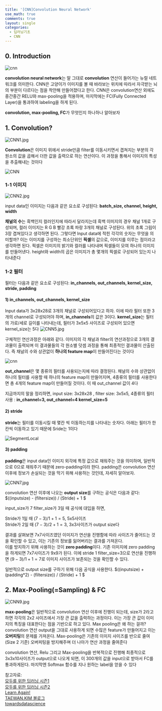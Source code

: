 ```yaml
--- 
title: '[CNN]Convolution Neural Network'
use_math: true
comments: true
layout: single
categories:
  - 딥러닝기초
  - CNN
---
```


## 0. Introduction
![cnn](http://whdbfla6.github.io/assets/images/cnn8.png)

**convolution neural network**는 말 그대로 **convolution** 연산이 들어가는 뉴럴 네트워크를 의미한다. CNN은 고양이가 이미지를 볼 때 바라보는 위치에 따라서 자극받는 뇌의 부분이 다르다는 점을 착안해 만들어졌다고 한다. CNN은 convolution연산 외에도 중간중간 RELU와 max-pooling을 적용하며, 마지막에는 FC(Fully Connected Layer)을 통과하여 labeling을 하게 된다.

**convolution, max-pooling, FC**가 무엇인지 하나하나 알아보자



## 1. Convolution? 


![CNN1.jpg](http://whdbfla6.github.io/assets/images/cnn1.JPG)


**Convolution**은 이미지 위에서 stride만큼 filter를 이동시키면서 겹쳐지는 부분의 각 원소의 값을 곱해서 더한 값을 출력으로 하는 연산이다. 이 과정을 통해서 이미지의 특성을 추출해내는 것이다


![CNN](http://whdbfla6.github.io/assets/images/gif1.gif)


### 1-1 이미지
![CNN2.jpg](http://whdbfla6.github.io/assets/images/cnn2.JPG)

input data인 이미지는 다음과 같은 요소로 구성된다:  **batch_size, channel, height, width**

**채널의 수**는 흑백인지 컬러인지에 따라서 달라지는데 흑백 이미지의 경우 채널 1개로 구성되며, 컬러 이미지는 R G B 빨강 초록 파랑 3개의 채널로 구성된다. 위의 초록 그림이 3장 겹쳐있다고 생각하면 된다. 그렇다면 Input data에 적힌 각각의 숫자는 무엇을 의미할까? 이는 이미지를 구성하는 최소단위인 **픽셀**의 값으로, 이미지를 이루는 점이라고 생각하면 된다. 픽셀은 이미지의 밝기와 컬러를 나타내며 픽셀들이 모여 하나의 이미지를 만들어낸다. height와 width의 곱은 이미지가 총 몇개의 픽셀로 구성되어 있는지 나타내준다

### 1-2 필터

필터는 다음과 같은 요소로 구성된다: **in_channels, out_channels, kernel_size, stride, padding**

#### 1) in_channels, out_channels, kernel_size

Input data가 3x28x28로 3개의 채널로 구성되어있다고 하자. 이에 따라 필터 또한 3개의 channel로 구성되어야 하며, **in_channels**의 값은 3이다. **kernel_size**는 필터의 가로/세로 길이를 나타내는데, 필터가 3x5x5 사이즈로 구성되어 있으면 kernel_size는 5다
![CNN5.jpg](http://whdbfla6.github.io/assets/images/cnn5.JPG)

구체적인 연산과정은 아래와 같다. 이미지의 각 채널과 filter의 연산과정으로 3개의 결과물이 출력되며 이 결과물들의 각 원소별 덧셈 과정을 통해 최종적인 결과물이 산출된다. 즉 채널의 수와 상관없이 **하나의 feature map**이 만들어진다는 것이다

![cnn](https://taewanmerepo.github.io/2018/01/cnn/conv2.jpg)

**out_channel**은 몇 종류의 필터를 사용되는지에 따라 결정된다. 채널의 수와 상관없이 하나의 필터를 사용할 때 하나의 feature map이 만들어지며, 4종류의 필터를 사용한다면 총 4개의 feature map이 만들어질 것이다. 이 때 out_channel 값이 4다


지금까지의 말을 정리하면, input size: 3x28x28 , filter size: 3x5x5, 4종류의 필터 사용 : **in_channel=3, out_channel=4 kernel_size=5**

#### 2) stride

**stride**는 필터를 이동시킬 때 몇칸 씩 이동하는지를 나타내는 숫자다. 아래는 필터가 한칸씩 이동하고 있기 때문에 Sride는 1이다

![SegmentLocal](http://whdbfla6.github.io/assets/images/gif1.gif)

#### 3) padding

**padding**은 input data인 이미지 외각에 특정 값으로 채워주는 것을 의미하며, 일반적으로 0으로 채워주기 때문에 zero-padding이라 한다. padding은 convolution 연산 이후에 정보가 손실되는 것을 막기 위해 사용하는 것인데, 자세히 알아보자.

![CNN7.jpg](http://whdbfla6.github.io/assets/images/cnn7.JPG)


convolution 연산 이후에 나오는 **output size**를 구하는 공식은 다음과 같다: $((inputsize) - (filtersize))  /  (Stride) + 1 $

input_size가 7 filter_size가 3일 때 공식에 대입을 하면,

Stride가 1일 때 $(7 - 3)  /  1 +1 = 5$,  5x5사이즈<br/>Stride가 2일 때 $(7 - 3)  /  2 +1 = 3$,  3x3사이즈가 output size다

결과를 살펴보면 7x7사이즈였던 이미지가 연산을 진행함에 따라 사이즈가 줄어드는 것을 확인할 수 있고, 이는 기존의 정보를 잃어버리는 결과를 가져온다.<br/>이를 방지하기 위해 사용하는 것이 **zero padding**이다. 기존 이미지에 zero padding을 하게되면 7x7사이즈가 9x9가 된다. 이에 stride 1 filter_size=3으로 연산을 진행하면 $(9 - 3)  /  1 +1 = 7$로 이미지 사이즈가 보존되는 것을 확인할 수 있다. 

일반적으로 output size를 구하기 위해 다음 공식을 사용한다. $((inputsize) + (padding*2) - (filtersize))  /  (Stride) + 1 $


## 2. Max-Pooling(=Sampling) & FC

![CNN9.jpg](http://whdbfla6.github.io/assets/images/cnn9.JPG)

**max-pooling**은 일반적으로 convolution 연산 이후에 진행이 되는데, size가 2라고 하면 각각의 2x2 사이즈에서 가장 큰 값을 출력하는 과정이다. 이는 가장 큰 값이 이미지의 특징을 대표한다는 점을 기반으로 하고 있다. Max pooling은 왜 하는 걸까? convolution 연산 output을 그대로 사용하게 되면 수많은 feature가 만들어지고 이는 **오버피팅**의 문제를 가져온다. Max-pooling은 기존의 이미지 사이즈를 반으로 줄여(Size 2 기준) 오버피팅을 방지해주며 더 나아가 연산 과정을 줄여준다

convolution 연산, Relu 그리고 Max-pooling을 반복적으로 진행해 최종적으로 3x3x10사이즈가 output으로 나오게 되면, 이 300개의 값을 input으로 받아서 FC를 통과하게된다. 마지막엔 Softmax 함수를 지나 원하는 label을 얻을 수 있다



참고자료:<br/> 
[모두를 위한 딥러닝 시즌1](https://hunkim.github.io/ml/)<br/>[모두를 위한 딥러닝 시즌2](https://deeplearningzerotoall.github.io/season2/)<br/>[Learn Again!](https://twlab.tistory.com/23)<br/>[TAEWAN.KIM 블로그](http://taewan.kim/post/cnn/)<br/> [towardsdatascience](https://towardsdatascience.com/introduction-to-convolutional-neural-network-cnn-de73f69c5b83)
